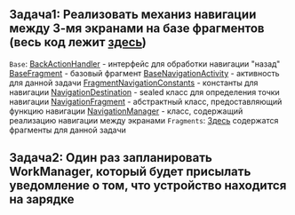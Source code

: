 ## Задача1: Реализовать механиз навигации между 3-мя экранами на базе фрагментов (весь код лежит [здесь](https://github.com/ProgramNotWorking/AndroidHW/tree/master/app/src/main/java/com/example/androidhw/task1))
`Base`:
[BackActionHandler](https://github.com/ProgramNotWorking/AndroidHW/blob/master/app/src/main/java/com/example/androidhw/task1/base/BackActionHandler.kt) - интерфейс для обработки навигации "назад"
[BaseFragment](https://github.com/ProgramNotWorking/AndroidHW/blob/master/app/src/main/java/com/example/androidhw/task1/base/BaseFragment.kt) - базовый фрагмент
[BaseNavigationActivity](https://github.com/ProgramNotWorking/AndroidHW/blob/master/app/src/main/java/com/example/androidhw/task1/base/BaseFragment.kt) - активность для данной задачи
[FragmentNavigationConstants](https://github.com/ProgramNotWorking/AndroidHW/blob/master/app/src/main/java/com/example/androidhw/task1/base/FragmentNavigationConstants.kt) - константы для навигации
[NavigationDestination](https://github.com/ProgramNotWorking/AndroidHW/blob/master/app/src/main/java/com/example/androidhw/task1/base/NavigationDestination.kt) - sealed класс для определения точки навигации
[NavigationFragment](https://github.com/ProgramNotWorking/AndroidHW/blob/master/app/src/main/java/com/example/androidhw/task1/base/NavigationFragment.kt) - абстрактный класс, предоставляющий функцию навигации
[NavigationManager](https://github.com/ProgramNotWorking/AndroidHW/blob/master/app/src/main/java/com/example/androidhw/task1/base/NavigationManager.kt) - класс, содержащий реализацию навигации между экранами
`Fragments`:
[Здесь](https://github.com/ProgramNotWorking/AndroidHW/tree/master/app/src/main/java/com/example/androidhw/task1/fragments) содержатся фрагменты для данной задачи

## Задача2: Один раз запланировать WorkManager, который будет присылать уведомление о том, что устройство находится на зарядке
